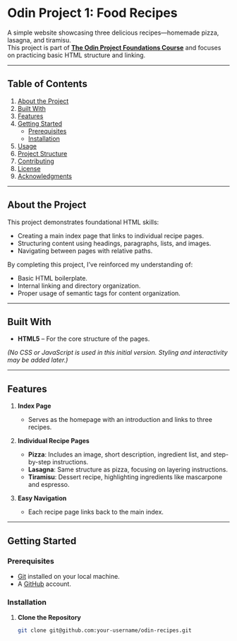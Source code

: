 # Odin Project 1: Food Recipes

A simple website showcasing three delicious recipes—homemade pizza, lasagna, and tiramisu.  
This project is part of **[The Odin Project Foundations Course](https://www.theodinproject.com/paths/foundations/courses/foundations)** and focuses on practicing basic HTML structure and linking.

---

## Table of Contents
1. [About the Project](#about-the-project)
2. [Built With](#built-with)
3. [Features](#features)
4. [Getting Started](#getting-started)
   - [Prerequisites](#prerequisites)
   - [Installation](#installation)
5. [Usage](#usage)
6. [Project Structure](#project-structure)
7. [Contributing](#contributing)
8. [License](#license)
9. [Acknowledgments](#acknowledgments)

---

## About the Project

This project demonstrates foundational HTML skills:
- Creating a main index page that links to individual recipe pages.
- Structuring content using headings, paragraphs, lists, and images.
- Navigating between pages with relative paths.

By completing this project, I’ve reinforced my understanding of:
- Basic HTML boilerplate.
- Internal linking and directory organization.
- Proper usage of semantic tags for content organization.

---

## Built With

- **HTML5** – For the core structure of the pages.

*(No CSS or JavaScript is used in this initial version. Styling and interactivity may be added later.)*

---

## Features

1. **Index Page**  
   - Serves as the homepage with an introduction and links to three recipes.

2. **Individual Recipe Pages**  
   - **Pizza**: Includes an image, short description, ingredient list, and step-by-step instructions.  
   - **Lasagna**: Same structure as pizza, focusing on layering instructions.  
   - **Tiramisu**: Dessert recipe, highlighting ingredients like mascarpone and espresso.

3. **Easy Navigation**  
   - Each recipe page links back to the main index.

---

## Getting Started

### Prerequisites
- [Git](https://git-scm.com/downloads) installed on your local machine.
- A [GitHub](https://github.com/) account.

### Installation

1. **Clone the Repository**

   ```bash
   git clone git@github.com:your-username/odin-recipes.git